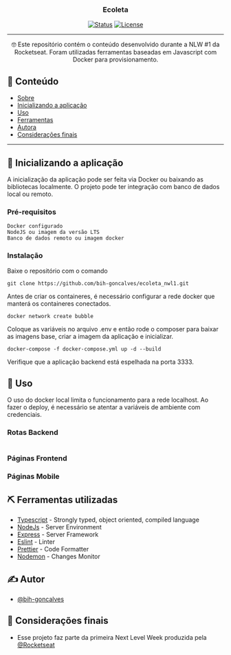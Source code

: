 <h3 align="center">Ecoleta</h3>

<div align="center">

[![Status](https://img.shields.io/badge/status-active-success.svg)]()
[![License](https://img.shields.io/badge/license-MIT-blue.svg)](/LICENSE)

</div>

---

<p align="center"> 🤓 Este repositório contém o conteúdo desenvolvido durante a NLW #1 da Rocketseat. Foram utilizadas ferramentas baseadas em Javascript com Docker para provisionamento.
    <br>
</p>

## 📝 Conteúdo

- [Sobre](#about)
- [Inicializando a aplicação](#getting_started)
- [Uso](#usage)
- [Ferramentas](#built_using)
- [Autora](#authors)
- [Considerações finais](#acknowledgement)

---

## 🏁 Inicializando a aplicação <a name = "getting_started"></a>

A inicialização da aplicação pode ser feita via Docker ou baixando as bibliotecas localmente.
O projeto pode ter integração com banco de dados local ou remoto.

### Pré-requisitos

```
Docker configurado
NodeJS ou imagem da versão LTS
Banco de dados remoto ou imagem docker
```

### Instalação

Baixe o repositório com o comando

```
git clone https://github.com/bih-goncalves/ecoleta_nwl1.git
```

Antes de criar os containeres, é necessário configurar a rede docker que manterá os containeres conectados.

```
docker network create bubble
```

Coloque as variáveis no arquivo .env e então rode o composer para baixar as imagens base, criar a imagem da aplicação e inicializar.

```
docker-compose -f docker-compose.yml up -d --build
```

Verifique que a aplicação backend está espelhada na porta 3333.

## 🎈 Uso <a name="usage"></a>

O uso do docker local limita o funcionamento para a rede localhost. Ao fazer o deploy, é necessário se atentar a variáveis de ambiente com credenciais.

### Rotas Backend

```

```

### Páginas Frontend

### Páginas Mobile

## ⛏️ Ferramentas utilizadas <a name = "built_using"></a>

- [Typescript](https://www.typescriptlang.org/) - Strongly typed, object oriented, compiled language
- [NodeJs](https://nodejs.org/en/) - Server Environment
- [Express](https://expressjs.com/) - Server Framework
- [Eslint](https://eslint.org/) - Linter
- [Prettier](https://prettier.io/) - Code Formatter
- [Nodemon](https://nodemon.io/) - Changes Monitor

## ✍️ Autor <a name = "authors"></a>

- [@bih-goncalves](https://github.com/bih-goncalves)

## 🎉 Considerações finais <a name = "acknowledgement"></a>

- Esse projeto faz parte da primeira Next Level Week produzida pela [@Rocketseat](https://rocketseat.com.br/)
